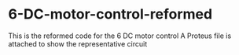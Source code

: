 # 6-DC-motor-control-reformed
This is the reformed code for the 6 DC motor control
A Proteus file is attached to show the representative circuit

